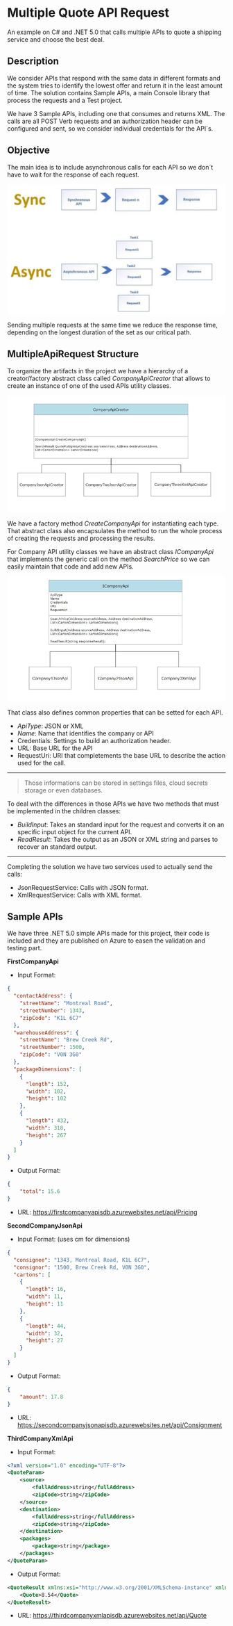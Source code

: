 # Multiple Quote API Request 

An example on C# and .NET 5.0 that calls multiple APIs to quote a shipping service and choose the best deal. 


## Description

We consider APIs that respond with the same data in different formats and the system tries to identify the lowest offer and return it in the least amount of time.
The solution contains Sample APIs, a main Console library that process the requests and a Test project.

We have 3 Sample APIs, including one that consumes and returns XML. The calls are all POST Verb requests and an authorization header can be configured and sent, so we consider individual credentials for the API´s.


## Objective

The main idea is to include asynchronous calls for each API so we don´t have to wait for the response of each request.


![Sync and Async flows, one repeats n times, the other calls 3 requests](./async_sync.jpg "Sync/Async differences")

Sending multiple requests at the same time we reduce the response time, depending on the longest duration of the set as our critical path.

## MultipleApiRequest Structure
To organize the artifacts in the project we have a hierarchy of a creator/factory abstract class called *CompanyApiCreator* that allows to create an instance of one of the used APIs utility classes.


![CompanyApiCreator class diagram](./creator_class.jpg "CompanyApiCreator class diagram")

We have a factory method *CreateCompanyApi* for instantiating each type.
That abstract class also encapsulates the method to run the whole process of creating the requests and processing the results.

For Company API utility classes we have an abstract class *ICompanyApi* that implements the generic call on the method *SearchPrice* so we can easily maintain that code and add new APIs.


![ICompanyApi class diagram](./api_class.jpg "ICompanyApi class diagram")

That class also defines common properties that can be setted for each API. 
- *ApiType*: JSON or XML
- *Name*: Name that identifies the company or API
- Credentials: Settings to build an authorization header.
- URL: Base URL for the API
- RequestUri: URI that completements the base URL to describe the action used for the call.
---
> Those informations can be stored in settings files, cloud secrets storage or even databases.
>
To deal with the differences in those APIs we have two methods that must be implemented in the children classes:

- *BuildInput*: Takes an standard input for the request and converts it on an specific input object for the current API.
- *ReadResult*: Takes the output as an JSON or XML string and parses to recover an standard output.

---

Completing the solution we have two services used to actually send the calls:
- JsonRequestService: Calls with JSON format.
- XmlRequestService: Calls with XML format.

## Sample APIs
We have three .NET 5.0 simple APIs made for this project, their code is included and they are published on Azure to easen the validation and testing part.

**FirstCompanyApi**
- Input Format:
```json
{
  "contactAddress": {
    "streetName": "Montreal Road",
    "streetNumber": 1343,
    "zipCode": "K1L 6C7"
  },
  "warehouseAddress": {
    "streetName": "Brew Creek Rd",
    "streetNumber": 1500,
    "zipCode": "V0N 3G0"
  },
  "packageDimensions": [
    {
      "length": 152,
      "width": 102,
      "height": 102
    },
    {
      "length": 432,
      "width": 318,
      "height": 267
    }
  ]
}
```
- Output Format:
```json
{
    "total": 15.6
}
```
- URL: https://firstcompanyapisdb.azurewebsites.net/api/Pricing

**SecondCompanyJsonApi**
- Input Format: (uses cm for dimensions)
```json
{
  "consignee": "1343, Montreal Road, K1L 6C7",
  "consignor": "1500, Brew Creek Rd, V0N 3G0",
  "cartons": [
    {
      "length": 16,
      "width": 11,
      "height": 11
    },
    {
      "length": 44,
      "width": 32,
      "height": 27
    }
  ]
}
```
- Output Format:
```json
{
    "amount": 17.8
}
```
- URL: https://secondcompanyjsonapisdb.azurewebsites.net/api/Consignment

**ThirdCompanyXmlApi**
- Input Format: 
```xml
<?xml version="1.0" encoding="UTF-8"?>
<QuoteParam>
	<source>
		<fullAddress>string</fullAddress>
		<zipCode>string</zipCode>
	</source>
	<destination>
		<fullAddress>string</fullAddress>
		<zipCode>string</zipCode>
	</destination>
	<packages>
		<package>string</package>
	</packages>
</QuoteParam>
```
- Output Format:
```xml
<QuoteResult xmlns:xsi="http://www.w3.org/2001/XMLSchema-instance" xmlns:xsd="http://www.w3.org/2001/XMLSchema">
    <Quote>8.54</Quote>
</QuoteResult>
```
- URL: https://thirdcompanyxmlapisdb.azurewebsites.net/api/Quote

